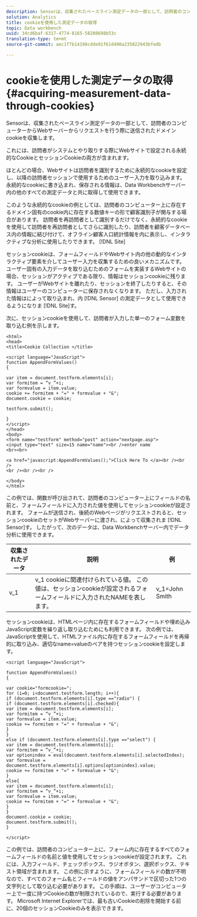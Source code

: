 ```yaml
---
description: Sensorは、収集されたベースライン測定データの一部として、訪問者のコンピューターからWebサーバーからリクエストを行う際に送信されたドメインcookieを収集します。
solution: Analytics
title: cookieを使用した測定データの取得
topic: Data workbench
uuid: 34cd6baf-6317-4774-8165-58208698b53c
translation-type: tm+mt
source-git-commit: aec1f7b14198cdde91f61d490a235022943bfedb

---
```



# cookieを使用した測定データの取得{#acquiring-measurement-data-through-cookies}

Sensorは、収集されたベースライン測定データの一部として、訪問者のコンピューターからWebサーバーからリクエストを行う際に送信されたドメインcookieを収集します。

これには、訪問者がシステムとやり取りする際にWebサイトで設定される永続的なCookieとセッションCookieの両方が含まれます。

ほとんどの場合、Webサイトは訪問者を識別するために永続的なcookieを設定し、以降の訪問者セッションで使用するためのユーザー入力を取り込みます。 永続的なcookieに書き込まれ、保存される情報は、Data Workbenchサーバー内の他のすべての測定データと共に取得して使用できます。

このような永続的なcookieの例としては、訪問者のコンピューター上に存在するドメイン固有のcookie内に存在する数値キーの形で顧客識別子が関与する場合があります。 訪問者を再訪問者として識別するだけでなく、永続的なcookieを使用して訪問者を再訪問者としてさらに識別したり、訪問者を顧客データベース内の情報に結び付けて、オフライン顧客人口統計情報を内に表示し、インタラクティブな分析に使用したりできます。 [!DNL Site]

セッションcookieは、フォームフィールドやWebサイト内の他の動的なインタラクティブ要素を介してユーザー入力を収集するための良いメカニズムです。 ユーザー固有の入力データを取り込むためのフォームを実装するWebサイトの場合、セッションがアクティブである限り、情報はセッションcookieに残ります。 ユーザーがWebサイトを離れたり、セッションを終了したりすると、その情報はユーザーのコンピューターに保存されなくなります。 ただし、入力された情報はによって取り込まれ、内 [!DNL Sensor] の測定データとして使用できるようになりま [!DNL Site]す。

次に、セッションcookieを使用して、訪問者が入力した単一のフォーム変数を取り込む例を示します。

```
<html> 
<head> 
<title>Cookie Collection </title> 
 
<script language="JavaScript"> 
function AppendFormValues() 
{ 
 
var item = document.testform.elements[i]; 
var formitem = “v_”+i; 
var formvalue = item.value; 
cookie += formitem + "=" + formvalue + "&"; 
document.cookie = cookie; 
 
testform.submit(); 
 
} 
</script> 
</head> 
<body> 
<form name="testform" method="post" action="nextpage.asp"> 
<input type="text" size=15 name="name"><br />enter name 
<br><br> 
 
<a href="javascript:AppendFormValues();">Click Here To </a><br /><br /> 
<br /><br /><br /> 
 
</body> 
</html> 
```

この例では、関数が呼び出されて、訪問者のコンピューター上にフィールドの名前と、フォームフィールドに入力された値を使用してセッションcookieが設定されます。 フォームが送信され、後続のWebページがリクエストされると、セッションcookieのセットがWebサーバーに渡され、によって収集されま [!DNL Sensor]す。 したがって、次のデータは、Data Workbenchサーバー内でデータ分析に使用できます。

| 収集されたデータ | 説明 | 例 |
|---|---|---|
| v_1 | v_1 cookieに関連付けられている値。 この値は、セッションcookieが設定されるフォームフィールドに入力されたNAMEを表します。 | v_1=John Smith |

セッションcookieは、HTMLページ内に存在するフォームフィールドや埋め込みJavaScript変数を繰り返し取り込むためにも利用できます。 次の例では、JavaScriptを使用して、HTMLファイル内に存在するフォームフィールドを再帰的に取り込み、適切なname=valueのペアを持つセッションcookieを設定します。

```
<script language="JavaScript"> 
 
function AppendFormValues() 
{ 
 
var cookie="formcookie="; 
for (i=0; i<document.testform.length; i++){ 
if (document.testform.elements[i].type =="radio") {            
if (document.testform.elements[i].checked){ 
var item = document.testform.elements[i]; 
var formitem = “v_”+i; 
var formvalue = item.value; 
cookie += formitem + "=" + formvalue + "&"; 
} 
} 
else if (document.testform.elements[i].type =="select") { 
var item = document.testform.elements[i]; 
var formitem = “v_”+i; 
var optionindex = eval(document.testform.elements[i].selectedIndex); 
var formvalue = document.testform.elements[i].options[optionindex].value;             
cookie += formitem + "=" + formvalue + "&"; 
} 
else{ 
var item = document.testform.elements[i]; 
var formitem = “v_”+i; 
var formvalue = item.value; 
cookie += formitem + "=" + formvalue + "&"; 
} 
} 
document.cookie = cookie; 
document.testform.submit(); 
} 
 
</script>
```

この例では、訪問者のコンピューター上に、フォーム内に存在するすべてのフォームフィールドの名前と値を使用してセッションcookieが設定されます。 これには、入力フィールド、チェックボックス、ラジオボタン、選択ボックス、テキスト領域が含まれます。 この例に示すように、フォームフィールドの数が不明なので、すべてのフォーム名とフィールドの値をアンパサンドで区切った1つの文字列として取り込む必要があります。 この手順は、ユーザーがコンピューター上で一度に持つCookieの数が制限されているので、実行する必要があります。 Microsoft Internet Explorerでは、最も古いCookieの削除を開始する前に、20個のセッションCookieのみを表示できます。
